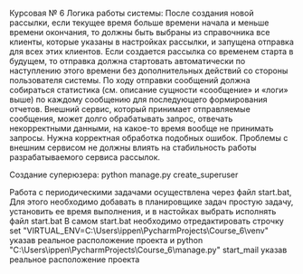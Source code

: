 Курсовая № 6
Логика работы системы:
После создания новой рассылки, если текущее время больше времени начала и меньше времени окончания, то должны быть выбраны из справочника все клиенты, которые указаны в настройках рассылки, и запущена отправка для всех этих клиентов.
Если создается рассылка со временем старта в будущем, то отправка должна стартовать автоматически по наступлению этого времени без дополнительных действий со стороны пользователя системы.
По ходу отправки сообщений должна собираться статистика (см. описание сущности «сообщение» и «логи» выше) по каждому сообщению для последующего формирования отчетов.
Внешний сервис, который принимает отправляемые сообщения, может долго обрабатывать запрос, отвечать некорректными данными, на какое-то время вообще не принимать запросы. Нужна корректная обработка подобных ошибок. Проблемы с внешним сервисом не должны влиять на стабильность работы разрабатываемого сервиса рассылок.

Создание суперюзера: python manage.py create_superuser

Работа с периодическими задачами осуществлена через файл start.bat, 
Для этого необходимо добавать в планировщике задач простую задачу, установить ее время выполнения,
и в настойках выбрать исполнять файл start.bat
В самом start.bat необходимо отредактировать строчку set "VIRTUAL_ENV=C:\Users\ippen\PycharmProjects\Course_6\venv"
указав реальное расположение проекта и 
python "C:\Users\ippen\PycharmProjects\Course_6\manage.py" start_mail
указав реальное расположение проекта
